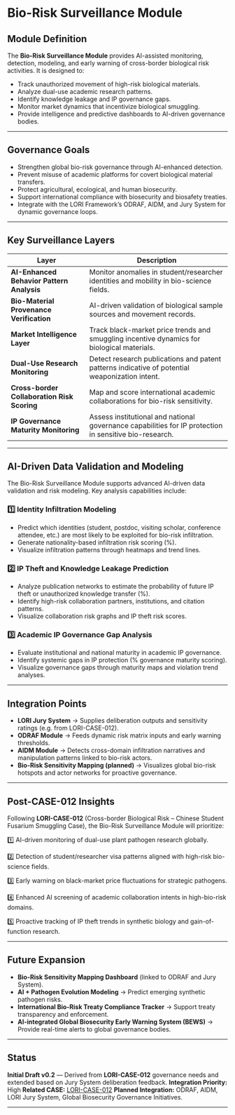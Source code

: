 # Bio-Risk Surveillance Module

## Module Definition

The **Bio-Risk Surveillance Module** provides AI-assisted monitoring, detection, modeling, and early warning of cross-border biological risk activities. It is designed to:

- Track unauthorized movement of high-risk biological materials.
- Analyze dual-use academic research patterns.
- Identify knowledge leakage and IP governance gaps.
- Monitor market dynamics that incentivize biological smuggling.
- Provide intelligence and predictive dashboards to AI-driven governance bodies.

---

## Governance Goals

- Strengthen global bio-risk governance through AI-enhanced detection.
- Prevent misuse of academic platforms for covert biological material transfers.
- Protect agricultural, ecological, and human biosecurity.
- Support international compliance with biosecurity and biosafety treaties.
- Integrate with the LORI Framework’s ODRAF, AIDM, and Jury System for dynamic governance loops.

---

## Key Surveillance Layers

| Layer | Description |
|-------|-------------|
| **AI-Enhanced Behavior Pattern Analysis** | Monitor anomalies in student/researcher identities and mobility in bio-science fields. |
| **Bio-Material Provenance Verification** | AI-driven validation of biological sample sources and movement records. |
| **Market Intelligence Layer** | Track black-market price trends and smuggling incentive dynamics for biological materials. |
| **Dual-Use Research Monitoring** | Detect research publications and patent patterns indicative of potential weaponization intent. |
| **Cross-border Collaboration Risk Scoring** | Map and score international academic collaborations for bio-risk sensitivity. |
| **IP Governance Maturity Monitoring** | Assess institutional and national governance capabilities for IP protection in sensitive bio-research. |

---

## AI-Driven Data Validation and Modeling

The Bio-Risk Surveillance Module supports advanced AI-driven data validation and risk modeling. Key analysis capabilities include:

### 1️⃣ Identity Infiltration Modeling

- Predict which identities (student, postdoc, visiting scholar, conference attendee, etc.) are most likely to be exploited for bio-risk infiltration.
- Generate nationality-based infiltration risk scoring (%).
- Visualize infiltration patterns through heatmaps and trend lines.

### 2️⃣ IP Theft and Knowledge Leakage Prediction

- Analyze publication networks to estimate the probability of future IP theft or unauthorized knowledge transfer (%).
- Identify high-risk collaboration partners, institutions, and citation patterns.
- Visualize collaboration risk graphs and IP theft risk scores.

### 3️⃣ Academic IP Governance Gap Analysis

- Evaluate institutional and national maturity in academic IP governance.
- Identify systemic gaps in IP protection (% governance maturity scoring).
- Visualize governance gaps through maturity maps and violation trend analyses.

---

## Integration Points

- **LORI Jury System** → Supplies deliberation outputs and sensitivity ratings (e.g. from LORI-CASE-012).
- **ODRAF Module** → Feeds dynamic risk matrix inputs and early warning thresholds.
- **AIDM Module** → Detects cross-domain infiltration narratives and manipulation patterns linked to bio-risk actors.
- **Bio-Risk Sensitivity Mapping (planned)** → Visualizes global bio-risk hotspots and actor networks for proactive governance.

---

## Post-CASE-012 Insights

Following **LORI-CASE-012** (Cross-border Biological Risk – Chinese Student Fusarium Smuggling Case), the Bio-Risk Surveillance Module will prioritize:

1️⃣ AI-driven monitoring of dual-use plant pathogen research globally.

2️⃣ Detection of student/researcher visa patterns aligned with high-risk bio-science fields.

3️⃣ Early warning on black-market price fluctuations for strategic pathogens.

4️⃣ Enhanced AI screening of academic collaboration intents in high-bio-risk domains.

5️⃣ Proactive tracking of IP theft trends in synthetic biology and gain-of-function research.

---

## Future Expansion

- **Bio-Risk Sensitivity Mapping Dashboard** (linked to ODRAF and Jury System).
- **AI + Pathogen Evolution Modeling** → Predict emerging synthetic pathogen risks.
- **International Bio-Risk Treaty Compliance Tracker** → Support treaty transparency and enforcement.
- **AI-integrated Global Biosecurity Early Warning System (BEWS)** → Provide real-time alerts to global governance bodies.

---

## Status

**Initial Draft v0.2** — Derived from **LORI-CASE-012** governance needs and extended based on Jury System deliberation feedback.
**Integration Priority:** High
**Related CASE:** [LORI-CASE-012](../cases/LORI-CASE-012.md)
**Planned Integration:** ODRAF, AIDM, LORI Jury System, Global Biosecurity Governance Initiatives.

---

